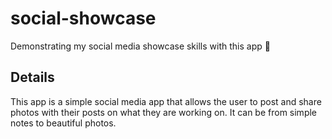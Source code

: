 # social-showcase
Demonstrating my social media showcase skills with this app :slightly_smiling_face:

## Details

This app is a simple social media app that allows the user to post and share photos with their posts on what they are working on. It can be from simple notes to beautiful photos.
